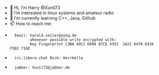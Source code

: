 - 👋 Hi, I’m Harry @Xunil73
- 👀 I’m interested in linux systems and amateur radio
- 🌱 I’m currently learning C++, Java, Github
- 📫 How to reach me: 
-       Email: harald.seiler@aikq.de
               whenever possible write encrypted with:
               Key Fingerprint C3BA A9C2 D604 87CE 4352  2A21 647A E416 F5D2 716E
               
-       irc.libera.chat Nick: HerrHolle
-       jabber: Xunil73@jabber.de


  

<!---
Xunil73/Xunil73 is a ✨ special ✨ repository because its `README.md` (this file) appears on your GitHub profile.
You can click the Preview link to take a look at your changes.
--->
